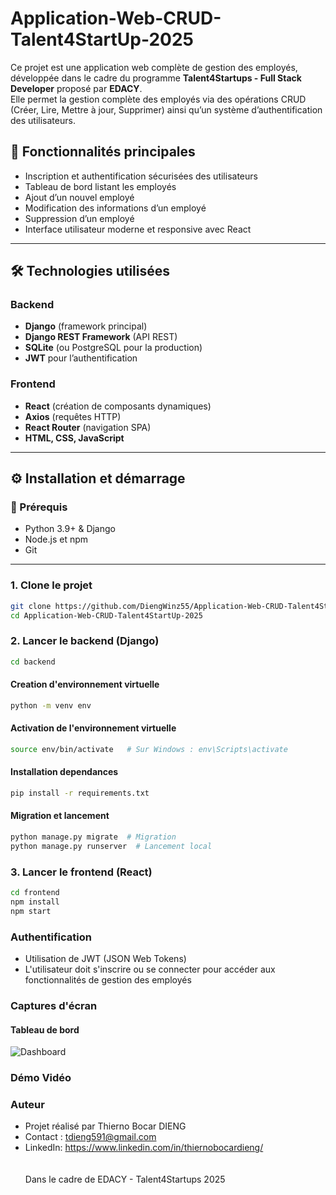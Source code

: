 # Application-Web-CRUD-Talent4StartUp-2025

Ce projet est une application web complète de gestion des employés, développée dans le cadre du programme **Talent4Startups - Full Stack Developer** proposé par **EDACY**.  
Elle permet la gestion complète des employés via des opérations CRUD (Créer, Lire, Mettre à jour, Supprimer) ainsi qu’un système d’authentification des utilisateurs.

## 🚀 Fonctionnalités principales

- Inscription et authentification sécurisées des utilisateurs
- Tableau de bord listant les employés
- Ajout d’un nouvel employé
- Modification des informations d’un employé
- Suppression d’un employé
- Interface utilisateur moderne et responsive avec React

---

## 🛠️ Technologies utilisées

### Backend

- **Django** (framework principal)
- **Django REST Framework** (API REST)
- **SQLite** (ou PostgreSQL pour la production)
- **JWT** pour l’authentification

### Frontend

- **React** (création de composants dynamiques)
- **Axios** (requêtes HTTP)
- **React Router** (navigation SPA)
- **HTML, CSS, JavaScript**

---

## ⚙️ Installation et démarrage

### 🔧 Prérequis

- Python 3.9+ & Django
- Node.js et npm
- Git

---
### 1. Clone le projet
```bash
git clone https://github.com/DiengWinz55/Application-Web-CRUD-Talent4StartUp-2025.git
cd Application-Web-CRUD-Talent4StartUp-2025
```
### 2. Lancer le backend (Django)
```bash
cd backend
```
#### Creation d'environnement virtuelle
```bash
python -m venv env
```
#### Activation de l'environnement virtuelle
```bash
source env/bin/activate   # Sur Windows : env\Scripts\activate
```
#### Installation dependances
```bash
pip install -r requirements.txt
```
#### Migration et lancement
```bash
python manage.py migrate  # Migration
python manage.py runserver  # Lancement local
```
### 3. Lancer le frontend (React)
```bash
cd frontend
npm install
npm start
```
### Authentification
- Utilisation de JWT (JSON Web Tokens)
- L'utilisateur doit s'inscrire ou se connecter pour accéder aux fonctionnalités de gestion des employés

### Captures d'écran
#### Tableau de bord
![Dashboard](./screenshots/dashboard.png)

### Démo Vidéo

### Auteur
- Projet réalisé par Thierno Bocar DIENG
- Contact : tdieng591@gmail.com
- LinkedIn: https://www.linkedin.com/in/thiernobocardieng/ <br>  <br>  <br>
Dans le cadre de EDACY - Talent4Startups 2025



